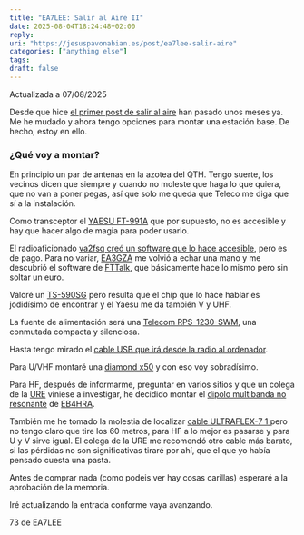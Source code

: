 ```yaml
---
title: "EA7LEE: Salir al Aire II"
date: 2025-08-04T18:24:48+02:00
reply:
uri: "https://jesuspavonabian.es/post/ea7lee-salir-aire"
categories: ["anything else"]
tags:
draft: false
---
```

Actualizada a 07/08/2025

Desde que hice [el primer post de salir al aire](https://jesuspavonabian.es/post/ea7lee_salir_al_aire/) han pasado unos meses ya. Me he mudado y ahora tengo opciones para montar una estación base. De hecho, estoy en ello.

### ¿Qué voy a montar?
En principio un par de antenas en la azotea del QTH. Tengo suerte, los vecinos dicen que siempre y cuando  no moleste que haga lo que quiera, que no van a poner pegas, así que solo me queda que Teleco me diga que sí a la instalación.

Como transceptor el [YAESU FT-991A](https://sonicolor.es/yaesu-ft-991a-portable-movil-c4fm-ams-12520.html) que por supuesto, no es accesible y hay que hacer algo de magia para poder usarlo.

El radioaficionado [va2fsq creó un software que lo hace accesible](https://yaesu.va2fsq.com/documentation/), pero es de pago. Para no variar, [EA3GZA](https://ea3gza.es/) me volvió a echar una mano y me descubrió el software de [FTTalk](http://spencerweb.net/Downloads/FTTalk/fttalk.html), que básicamente hace lo mismo pero sin soltar un euro.

Valoré un [TS-590SG](https://www.kenwood.es/comm/ar/hf_todomodo/TS-590SG/) pero resulta que el chip que lo hace hablar es jodidísimo de encontrar y el Yaesu me da también V y UHF.

La fuente de alimentación será una [Telecom RPS-1230-SWM](https://sonicolor.es/telecom-rps-1230-swm-fuente-conmutada-20359.html), una conmutada compacta y silenciosa.

Hasta tengo mirado el [cable USB que irá desde la radio al ordenador](https://amzn.to/45hEb5z).

Para U/VHF montaré una [diamond x50](https://sonicolor.es/diamond-x-50-base-12131.html) y con eso voy sobradísimo.

Para HF, después de informarme, preguntar en varios sitios y que un colega de la [URE](https://ure.es/) viniese a investigar, he decidido montar el [dipolo multibanda no resonante](https://eb4hra-baluns.blogspot.com/2010/12/blog-post.html?m=0) de [EB4HRA](https://www.qrz.com/db/EB4HRA).

También me he tomado la molestia de localizar [cable ULTRAFLEX-7 1 ](https://sonicolor.es/ultraflex-7-cable-coaxial-16316.html) pero no tengo claro que tire los 60 metros, para HF a lo mejor es pasarse y para U y V sirve igual. El colega de la URE me recomendó otro cable más barato, si las pérdidas no son significativas tiraré por ahí, que el que yo había pensado cuesta una pasta.

Antes de comprar nada (como podeis ver hay cosas carillas) esperaré a la aprobación de la memoria.

Iré actualizando la entrada conforme vaya avanzando.

73 de EA7LEE